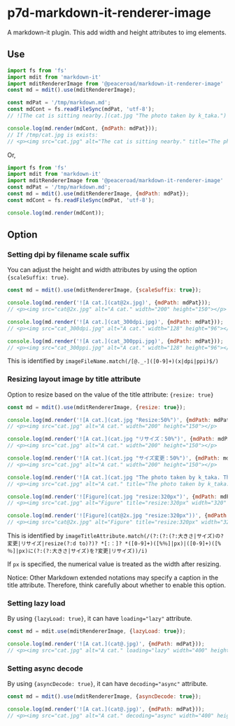 # p7d-markdown-it-renderer-image

A markdown-it plugin. This add width and height attributes to img elements.

## Use

```js
import fs from 'fs'
import mdit from 'markdown-it'
import mditRendererImage from '@peaceroad/markdown-it-renderer-image'
const md = mdit().use(mditRendererImage);

const mdPat = '/tmp/markdown.md';
const mdCont = fs.readFileSync(mdPat, 'utf-8');
// ![The cat is sitting nearby.](cat.jpg "The photo taken by k_taka.")

console.log(md.render(mdCont, {mdPath: mdPat}));
// If /tmp/cat.jpg is exists:
// <p><img src="cat.jpg" alt="The cat is sitting nearby." title="The photo taken by k_taka." width="400" height="300"></p>
```

Or,

```js
import fs from 'fs'
import mdit from 'markdown-it'
import mditRendererImage from '@peaceroad/markdown-it-renderer-image'
const mdPat = '/tmp/markdown.md';
const md = mdit().use(mditRendererImage, {mdPath: mdPat});
const mdCont = fs.readFileSync(mdPat, 'utf-8');

console.log(md.render(mdCont));
```

## Option

### Setting dpi by filename scale suffix

You can adjust the height and width attributes by using the option `{scaleSuffix: true}`.

```js
const md = mdit().use(mditRendererImage, {scaleSuffix: true});

console.log(md.render('![A cat.](cat@2x.jpg)', {mdPath: mdPat}));
// <p><img src="cat@2x.jpg" alt="A cat." width="200" height="150"></p>

console.log(md.render('![A cat.](cat_300dpi.jpg)', {mdPath: mdPat}));
// <p><img src="cat_300dpi.jpg" alt="A cat." width="128" height="96"></p>

console.log(md.render('![A cat.](cat_300ppi.jpg)', {mdPath: mdPat}));
// <p><img src="cat_300ppi.jpg" alt="A cat." width="128" height="96"></p>
```

This is identified by `imageFileName.match(/[@._-]([0-9]+)(x|dpi|ppi)$/)`


### Resizing layout image by title attribute

Option to resize based on the value of the title attribute: `{resize: true}`

```js
const md = mdit().use(mditRendererImage, {resize: true});

console.log(md.render('![A cat.](cat.jpg "Resize:50%")', {mdPath: mdPat}));
// <p><img src="cat.jpg" alt="A cat." width="200" height="150"></p>

console.log(md.render('![A cat.](cat.jpg "リサイズ：50%")', {mdPath: mdPat}));
// <p><img src="cat.jpg" alt="A cat." width="200" height="150"></p>

console.log(md.render('![A cat.](cat.jpg "サイズ変更：50%")', {mdPath: mdPat}));
// <p><img src="cat.jpg" alt="A cat." width="200" height="150"></p>

console.log(md.render('![A cat.](cat.jpg "The photo taken by k_taka. The shown photo have been resized to 50%.")', {mdPath: mdPat}));
// <p><img src="cat.jpg" alt="A cat." title="The photo taken by k_taka. The shown photo have been resized to 50%." width="200" height="150"></p>

console.log(md.render('![Figure](cat.jpg "resize:320px")', {mdPath: mdPat}));
// <p><img src="cat.jpg" alt="Figure" title="resize:320px" width="320" height="240"></p>

console.log(md.render('![Figure](cat@2x.jpg "resize:320px"))', {mdPath: mdPat}));
// <p><img src="cat@2x.jpg" alt="Figure" title="resize:320px" width="320" height="240"></p>
```

This is identified by `imageTitleAttribute.match(/(?:(?:(?:大きさ|サイズ)の?変更|リサイズ|resize(?:d to)?)? *[:：]? *([0-9]+)([%％]|px)|([0-9]+)([%％]|px)に(?:(?:大きさ|サイズ)を?変更|リサイズ))/i)`

If `px` is specified, the numerical value is treated as the width after resizing.

Notice: Other Markdown extended notations may specify a caption in the title attribute. Therefore, think carefully about whether to enable this option.

### Setting lazy load

By using `{lazyLoad: true}`, it can have `loading="lazy"` attribute.

```js
const md = mdit.use(mditRendererImage, {lazyLoad: true});

console.log(md.render('![A cat.](cat@.jpg)', {mdPath: mdPat}));
// <p><img src="cat.jpg" alt="A cat." loading="lazy" width="400" height="300"></p>
```

### Setting async decode

By using `{asyncDecode: true}`, it can have `decoding="async"` attribute.

```js
const md = mdit().use(mditRendererImage, {asyncDecode: true});

console.log(md.render('![A cat.](cat@.jpg)', {mdPath: mdPat}));
// <p><img src="cat.jpg" alt="A cat." decoding="async" width="400" height="300"></p>
```
